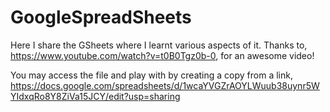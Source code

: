 # GoogleSpreadSheets
Here I share the GSheets where I learnt various aspects of it. Thanks to, https://www.youtube.com/watch?v=t0B0Tgz0b-0, for an awesome video!

You may access the file and play with by creating a copy from a link,
https://docs.google.com/spreadsheets/d/1wcaYVGZrAOYLWuub38uynr5WYIdxqRo8Y8ZiVa15JCY/edit?usp=sharing

